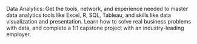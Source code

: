 Data Analytics: Get the tools, network, and experience needed to master data 
analytics tools like Excel, R, SQL, Tableau, and skills like data visualization 
and presentation.  Learn how to solve real business problems with data, and 
complete a 1:1 capstone project with an industry-leading employer.
